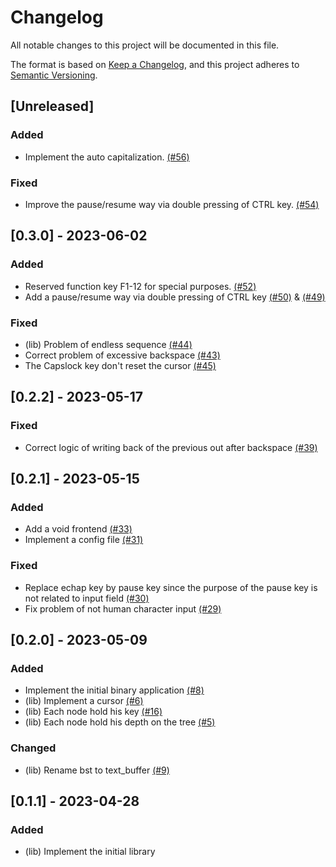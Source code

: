 # Changelog

All notable changes to this project will be documented in this file.

The format is based on [Keep a Changelog](https://keepachangelog.com/en/1.1.0),
and this project adheres to [Semantic Versioning](https://semver.org/spec/v2.0.0.html).

## [Unreleased]

### Added
- Implement the auto capitalization. [(#56)](https://github.com/pythonbrad/clafrica/pull/56)

### Fixed
- Improve the pause/resume way via double pressing of CTRL key. [(#54)](https://github.com/pythonbrad/clafrica/pull/54)

## [0.3.0] - 2023-06-02

### Added
- Reserved function key F1-12 for special purposes. [(#52)](https://github.com/pythonbrad/clafrica/pull/52)
- Add a pause/resume way via double pressing of CTRL key [(#50)](https://github.com/pythonbrad/clafrica/pull/50) & [(#49)](https://github.com/pythonbrad/clafrica/pull/49)

### Fixed
- (lib) Problem of endless sequence  [(#44)](https://github.com/pythonbrad/clafrica/pull/44)
- Correct problem of excessive backspace [(#43)](https://github.com/pythonbrad/clafrica/pull/43)
- The Capslock key don't reset the cursor [(#45)](https://github.com/pythonbrad/clafrica/pull/45)

## [0.2.2] - 2023-05-17

### Fixed

- Correct logic of writing back of the previous out after backspace [(#39)](https://github.com/pythonbrad/clafrica/pull/39)

## [0.2.1] - 2023-05-15

### Added

- Add a void frontend [(#33)](https://github.com/pythonbrad/clafrica/pull/33)
- Implement a config file [(#31)](https://github.com/pythonbrad/clafrica/pull/31)

### Fixed

- Replace echap key by pause key since the purpose of the pause key is not related to input field [(#30)](https://github.com/pythonbrad/clafrica/pull/30)
- Fix problem of not human character input [(#29)](https://github.com/pythonbrad/clafrica/pull/29)

## [0.2.0] - 2023-05-09

### Added

- Implement the initial binary application [(#8)](https://github.com/pythonbrad/clafrica/pull/8)
- (lib) Implement a cursor [(#6)](https://github.com/pythonbrad/clafrica/pull/6)
- (lib) Each node hold his key [(#16)](https://github.com/pythonbrad/clafrica/pull/16)
- (lib) Each node hold his depth on the tree [(#5)](https://github.com/pythonbrad/clafrica/pull/5)

### Changed

- (lib) Rename bst to text_buffer [(#9)](https://github.com/pythonbrad/clafrica/pull/9)

## [0.1.1] - 2023-04-28

### Added

- (lib) Implement the initial library
